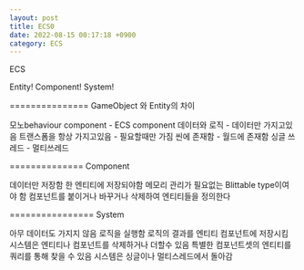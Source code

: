```yaml
---
layout: post
title: ECS0
date: 2022-08-15 00:17:18 +0900
category: ECS
---
```


ECS


Entity! Component! System!

===============
GameObject 와 Entity의 차이

모노behaviour component  -  ECS component
데이터와 로직            - 데이터만 가지고있음
트랜스폼을 항상 가지고있음 - 필요할때만 가짐
씬에 존재함               - 월드에 존재함
싱글 쓰레드               - 멀티쓰레드

==============
Component

데이터만 저장함
한 엔티티에 저장되야함
메모리 관리가 필요없는 Blittable type이여야 함
컴포넌트를 붙이거나 바꾸거나 삭제하여 엔티티들을 정의한다


================
System

아무 데이터도 가지지 않음
로직을 실행함
로직의 결과를 엔티티 컴포넌트에 저장시킴
시스템은 엔티티나 컴포넌트를 삭제하거나 더할수 있음
특별한 컴포넌트셋의 엔티티를 쿼리를 통해 찾을 수 있음
시스템은 싱글이나 멀티스레드에서 돌아감

